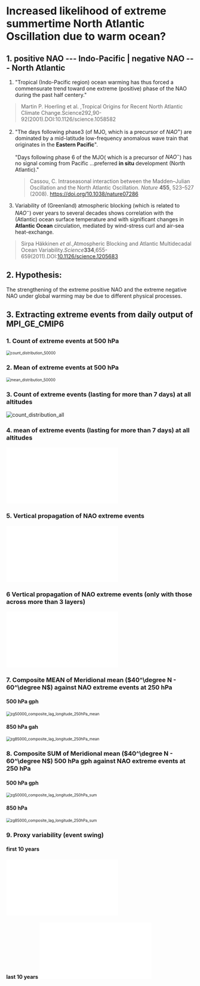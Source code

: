 # Increased likelihood of extreme summertime North Atlantic Oscillation due to warm ocean?



## 1. positive NAO --- Indo-Pacific  |  negative NAO --- North Atlantic 
1. "Tropical (Indo-Pacific region) ocean warming has thus forced a commensurate trend toward one extreme (positive) phase of the NAO during the past half centery."
> Martin P. Hoerling et al. ,Tropical Origins for Recent North Atlantic Climate Change.Science292,90-92(2001).DOI:10.1126/science.1058582

2. "The days following phase3 (of MJO, which is a precursor of $NAO^+$) are dominated by a mid-latitude low-frequency anomalous wave train that originates in the **Eastern Pacific**".

   "Days following phase 6 of the MJO( which is a precursor of $NAO^-$) has no signal coming from Pacific ...preferred **in situ** development (North Atlantic)."

   > Cassou, C. Intraseasonal interaction between the Madden–Julian Oscillation and the North Atlantic Oscillation. *Nature* **455**, 523–527 (2008). https://doi.org/10.1038/nature07286

3. Variability of (Greenland) atmospheric blocking (which is related to $NAO^-$) over years to several decades shows correlation with the (Atlantic) ocean surface temperature and with significant changes in **Atlantic Ocean** circulation, mediated by wind-stress curl and air-sea heat-exchange. 

> Sirpa Häkkinen *et al.*,Atmospheric Blocking and Atlantic Multidecadal Ocean Variability.*Science***334**,655-659(2011).DOI:[10.1126/science.1205683](https://doi.org/10.1126/science.1205683)

## 2. Hypothesis: 

The strengthening of the extreme positive NAO and the extreme negative NAO under global warming may be due to different physical processes. 

## 3. Extracting extreme events from daily output of MPI$\_$GE$\_$CMIP6

### 1. Count of extreme events at 500 hPa

<img src="plots/extremes_statistics/count_distribution_50000.png" alt="count_distribution_50000" style="zoom:72%;" />



### 2. Mean of extreme events at 500 hPa

<img src="plots/extremes_statistics/mean_distribution_50000.png" alt="mean_distribution_50000" style="zoom:72%;" />



### 3. Count of extreme events (lasting for more than 7 days) at all altitudes

![count_distribution_all]("plots/extremes_statistics/count_distribution_all.pdf") 




### 4. mean of extreme events (lasting for more than 7 days) at all altitudes

![mean_distribution_all.pdf](extremes_statistics/mean_distribution_all.pdf) 



### 5. Vertical propagation of NAO extreme events

 ![events_evolution.pdf](extremes_statistics/events_evolution.pdf) 



### 6 Vertical propagation of NAO extreme events (only with those across more than 3 layers)

 ![events_evolution_cross_plev.pdf](extremes_statistics/events_evolution_cross_plev.pdf) 



### 7. Composite MEAN of Meridional mean  ($40^\degree N - 60^\degree N$)  against NAO extreme events at 250 hPa

#### 500 hPa gph

<img src="/Users/liuquan/Documents/weekly_meeting/extremes_statistics/zg50000_composite_lag_longitude_250hPa_mean.png" alt="zg50000_composite_lag_longitude_250hPa_mean" style="zoom:72%;" />

#### 850 hPa gah

<img src="/Users/liuquan/Documents/weekly_meeting/extremes_statistics/zg85000_composite_lag_longitude_250hPa_mean.png" alt="zg85000_composite_lag_longitude_250hPa_mean" style="zoom:72%;" />



### 8. Composite SUM of Meridional mean  ($40^\degree N - 60^\degree N$) 500 hPa gph against NAO extreme events at 250 hPa

#### 500 hPa gph

<img src="/Users/liuquan/Documents/weekly_meeting/extremes_statistics/zg50000_composite_lag_longitude_250hPa_sum.png" alt="zg50000_composite_lag_longitude_250hPa_sum" style="zoom:72%;" />

#### 850 hPa

<img src="/Users/liuquan/Documents/weekly_meeting/extremes_statistics/zg85000_composite_lag_longitude_250hPa_sum.png" alt="zg85000_composite_lag_longitude_250hPa_sum" style="zoom:72%;" />



### 9. Proxy variability (event swing)

#### first 10 years 

#### ![first10_swings.pdf](extremes_statistics/first10_swings.pdf)  



#### last 10 years  ![last10_swings.pdf](extremes_statistics/last10_swings.pdf)  